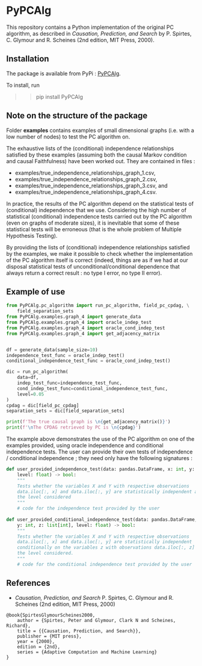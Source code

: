 # PyPCAlg

This repository contains a Python implementation of the original PC 
algorithm, as described in *Causation, Prediction, and Search* by P. Spirtes,
C. Glymour and R. Scheines (2nd edition, MIT Press, 2000).

## Installation
The package is available from PyPi : [PyPCAlg](https://pypi.org/project/PyPCAlg/).

To install, run 
>>pip install PyPCAlg


## Note on the structure of the package

Folder **examples** contains examples of small dimensional graphs (i.e. with 
a low number of nodes) to test the PC algorithm on. 

The exhaustive lists of the (conditional) independence relationships 
satisfied by these examples (assuming both the causal Markov condition and 
causal Faithfulness) have been worked out. They are contained in files :
- examples/true_independence_relationships_graph_1.csv,
- examples/true_independence_relationships_graph_2.csv,
- examples/true_independence_relationships_graph_3.csv, and
- examples/true_independence_relationships_graph_4.csv.

In practice, the results of the PC algorithm depend on the statistical 
tests of (conditional) independence that we use. Considering the high 
number of statistical (conditional) independence tests carried out by the PC 
algorithm (even on graphs of moderate sizes), it is inevitable that some of 
these statistical tests will be erroneous (that is the whole problem of 
Multiple Hypothesis Testing). 

By providing the lists of (conditional) independence relationships satisfied 
by the examples, we make it possible to check whether the implementation of 
the PC algorithm itself is correct (indeed, things are as if we had at our 
disposal statistical tests of unconditional/conditional dependence that 
always return a correct result : no type I error, no type II error).

## Example of use

```python
from PyPCAlg.pc_algorithm import run_pc_algorithm, field_pc_cpdag, \
    field_separation_sets
from PyPCAlg.examples.graph_4 import generate_data
from PyPCAlg.examples.graph_4 import oracle_indep_test
from PyPCAlg.examples.graph_4 import oracle_cond_indep_test
from PyPCAlg.examples.graph_4 import get_adjacency_matrix


df = generate_data(sample_size=10)
independence_test_func = oracle_indep_test()
conditional_independence_test_func = oracle_cond_indep_test()

dic = run_pc_algorithm(
    data=df,
    indep_test_func=independence_test_func,
    cond_indep_test_func=conditional_independence_test_func,
    level=0.05
)
cpdag = dic[field_pc_cpdag]
separation_sets = dic[field_separation_sets]

print(f'The true causal graph is \n{get_adjacency_matrix()}')
print(f'\nThe CPDAG retrieved by PC is \n{cpdag}')
```

The example above demonstrates the use of the PC algorithm on one of the 
examples provided, using oracle independence and conditional independence
tests. The user can provide their own tests of independence / conditional 
independence ; they need only have the following signatures :
```python
def user_provided_independence_test(data: pandas.DataFrame, x: int, y: int, 
    level: float) -> bool:
    """
    Tests whether the variables X and Y with respective observations 
    data.iloc[:, x] and data.iloc[:, y] are statistically independent at 
    the level considered
    """
    # code for the independence test provided by the user
    
def user_provided_conditional_independence_test(data: pandas.DataFrame, x: int,
    y: int, z: list[int], level: float) -> bool:
    """
    Tests whether the variables X and Y with respective observations 
    data.iloc[:, x] and data.iloc[:, y] are statistically independent 
    conditionally on the variables z with observations data.iloc[:, z] at 
    the level considered.
    """
    # code for the conditional independence test provided by the user
```

## References
- *Causation, Prediction, and Search* P. Spirtes, C. Glymour and R. Scheines
(2nd edition, MIT Press, 2000)
```
@book{SpirtesGlymourScheines2000,
	author = {Spirtes, Peter and Glymour, Clark N and Scheines, Richard},
	title = {{Causation, Prediction, and Search}},
	publisher = {MIT press},
	year = {2000},
	edition = {2nd},
	series = {Adaptive Computation and Machine Learning}
}
```
